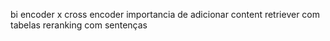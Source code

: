 bi encoder x cross encoder
importancia de adicionar content
retriever com tabelas
reranking com sentenças